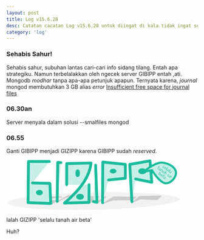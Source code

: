 ```yaml
---
layout: post
title: Log v15.6.28
desc: Catatan cacatan Log v15.6.28 untuk diingat di kala tidak ingat sekaligus sengaja tidak ingat agar kembali mengingat.
category: 'log'
---
```


### Sehabis Sahur!

Sehabis sahur, subuhan lantas cari-cari info sidang tilang. Entah apa strategiku. Namun terbelalakkan oleh ngecek server GIBIPP entah ,ati. Mongodb *modhar* tanpa apa-apa petunjuk apapun. Ternyata karena, *journal* mongod membutuhkan 3 GB alias *error* [Insufficient free space for journal files](https://www.google.co.id/search?q=Insufficient+free+space+for+journal+files)

### 06.30an

Server menyala dalam solusi --smalfiles mongod

### 06.55

Ganti GIBIPP menjadi GIZIPP karena GIBIPP sudah *reserved*.

![GIZIPP selalu tanah air beta](/assets/post/gizipp-selalu-tanah-air-beta.png)

Ialah GIZIPP 'selalu tanah air beta'

Huh?